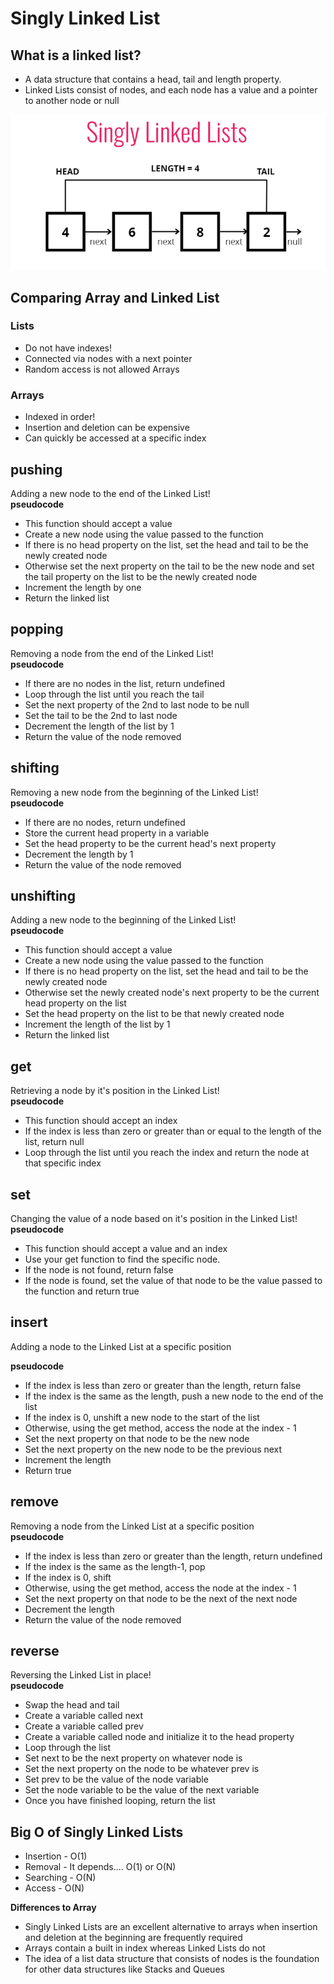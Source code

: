 # Singly Linked List

## What is a linked list?

- A data structure that contains a head, tail and length property.
- Linked Lists consist of nodes, and each node has a value and a pointer to another node or null

!["This is a Singly Linked List image"](../assets/Images/singly_Linked_List.PNG)

## Comparing Array and Linked List

### Lists

- Do not have indexes!
- Connected via nodes with a next pointer
- Random access is not allowed Arrays

### Arrays

- Indexed in order!
- Insertion and deletion can be expensive
- Can quickly be accessed at a specific index

## pushing

Adding a new node to the end of the Linked List!  
**pseudocode**

- This function should accept a value
- Create a new node using the value passed to the function
- If there is no head property on the list, set the head and tail to be the newly created node
- Otherwise set the next property on the tail to be the new node and set the tail property on the list to be the newly created node
- Increment the length by one
- Return the linked list

## popping

Removing a node from the end of the Linked List!  
**pseudocode**

- If there are no nodes in the list, return undefined
- Loop through the list until you reach the tail
- Set the next property of the 2nd to last node to be null
- Set the tail to be the 2nd to last node
- Decrement the length of the list by 1
- Return the value of the node removed

## shifting

Removing a new node from the beginning of the Linked List!  
**pseudocode**

- If there are no nodes, return undefined
- Store the current head property in a variable
- Set the head property to be the current head's next property
- Decrement the length by 1
- Return the value of the node removed

## unshifting

Adding a new node to the beginning of the Linked List!  
**pseudocode**

- This function should accept a value
- Create a new node using the value passed to the function
- If there is no head property on the list, set the head and tail to be the newly created node
- Otherwise set the newly created node's next property to be the current head property on the list
- Set the head property on the list to be that newly created node
- Increment the length of the list by 1
- Return the linked list

## get

Retrieving a node by it's position in the Linked List!  
**pseudocode**

- This function should accept an index
- If the index is less than zero or greater than or equal to the length of the list, return null
- Loop through the list until you reach the index and return the node at that specific index

## set

Changing the value of a node based on it's position in the Linked List!  
**pseudocode**

- This function should accept a value and an index
- Use your get function to find the specific node.
- If the node is not found, return false
- If the node is found, set the value of that node to be the value passed to the function and return true

## insert

Adding a node to the Linked List at a specific position

**pseudocode**

- If the index is less than zero or greater than the length, return false
- If the index is the same as the length, push a new node to the end of the list
- If the index is 0, unshift a new node to the start of the list
- Otherwise, using the get method, access the node at the index - 1
- Set the next property on that node to be the new node
- Set the next property on the new node to be the previous next
- Increment the length
- Return true

## remove

Removing a node from the Linked List at a specific position  
**pseudocode**

- If the index is less than zero or greater than the length, return undefined
- If the index is the same as the length-1, pop
- If the index is 0, shift
- Otherwise, using the get method, access the node at the index - 1
- Set the next property on that node to be the next of the next node
- Decrement the length
- Return the value of the node removed

## reverse

Reversing the Linked List in place!  
**pseudocode**

- Swap the head and tail
- Create a variable called next
- Create a variable called prev
- Create a variable called node and initialize it to the head property
- Loop through the list
- Set next to be the next property on whatever node is
- Set the next property on the node to be whatever prev is
- Set prev to be the value of the node variable
- Set the node variable to be the value of the next variable
- Once you have finished looping, return the list

## Big O of Singly Linked Lists

- Insertion - O(1)
- Removal - It depends.... O(1) or O(N)
- Searching - O(N)
- Access - O(N)

**Differences to Array**

- Singly Linked Lists are an excellent alternative to arrays when insertion and deletion at the beginning are frequently required
- Arrays contain a built in index whereas Linked Lists do not
- The idea of a list data structure that consists of nodes is the foundation for other data structures like Stacks and Queues

